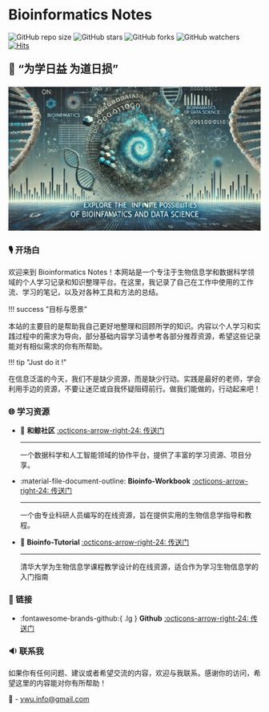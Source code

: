 # Bioinformatics Notes

![GitHub repo size](https://img.shields.io/github/repo-size/yanggwu/Bioinfo-Notes)
![GitHub stars](https://img.shields.io/github/stars/yanggwu/Bioinfo-Notes?style=social)
![GitHub forks](https://img.shields.io/github/forks/yanggwu/Bioinfo-Notes?style=social)
![GitHub watchers](https://img.shields.io/github/watchers/yanggwu/Bioinfo-Notes?style=social)
[![Hits](https://hits.seeyoufarm.com/api/count/incr/badge.svg?url=https%3A%2F%2Fywu.info&count_bg=%2379C83D&title_bg=%23555555&icon=&icon_color=%23E7E7E7&title=views&edge_flat=false)](https://hits.seeyoufarm.com)

<p class="font-2" style="font-size: 21.5px; font-weight: 700;">🔭 “为学日益 为道日损”</p>

![Cover](./assets/images/Bioinfo-Notes-home-image1.svg)

### 🎙️ 开场白

欢迎来到 Bioinformatics Notes！本网站是一个专注于生物信息学和数据科学领域的个人学习记录和知识整理平台。在这里，我记录了自己在工作中使用的工作流、学习的笔记，以及对各种工具和方法的总结。

!!! success "目标与愿景"
    <p class="font-2">本站的主要目的是帮助我自己更好地整理和回顾所学的知识。内容以个人学习和实践过程中的需求为导向，部分基础内容学习请参考各部分推荐资源，希望这些记录能对有相似需求的你有所帮助。</p>

!!! tip "Just do it !"
    <p class="font-2">在信息泛滥的今天，我们不是缺少资源，而是缺少行动。实践是最好的老师，学会利用手边的资源，不要让迷茫或自我怀疑阻碍前行。做我们能做的，行动起来吧！</p>



### 🌐 学习资源

<div class="grid cards" markdown>

- :whale: **和鲸社区** [:octicons-arrow-right-24: <a href="https://www.heywhale.com/home" target="_blank"> 传送门 </a>](#)
    
    ---

    一个数据科学和人工智能领域的协作平台，提供了丰富的学习资源、项目分享。

- :material-file-document-outline: **Bioinfo-Workbook** [:octicons-arrow-right-24: <a href="https://bioinformaticsworkbook.org/list.html#gsc.tab=0" target="_blank"> 传送门 </a>](#)

    ---

    一个由专业科研人员编写的在线资源，旨在提供实用的生物信息学指导和教程。

- :bookmark: **Bioinfo-Tutorial** [:octicons-arrow-right-24: <a href="https://book.ncrnalab.org/teaching" target="_blank"> 传送门 </a>](#)

    ---

    清华大学为生物信息学课程教学设计的在线资源，适合作为学习生物信息学的入门指南

</div>

### 🔗 链接

<div class="grid cards" markdown>

- :fontawesome-brands-github:{ .lg  } **Github**  [:octicons-arrow-right-24: <a href="https://github.com/YanggWu" target="_blank"> 传送门 </a>](#)

</div>

### 🔉 联系我

如果你有任何问题、建议或者希望交流的内容，欢迎与我联系。感谢你的访问，希望这里的内容能对你有所帮助！

:e-mail: - <ywu.info@gmail.com>
